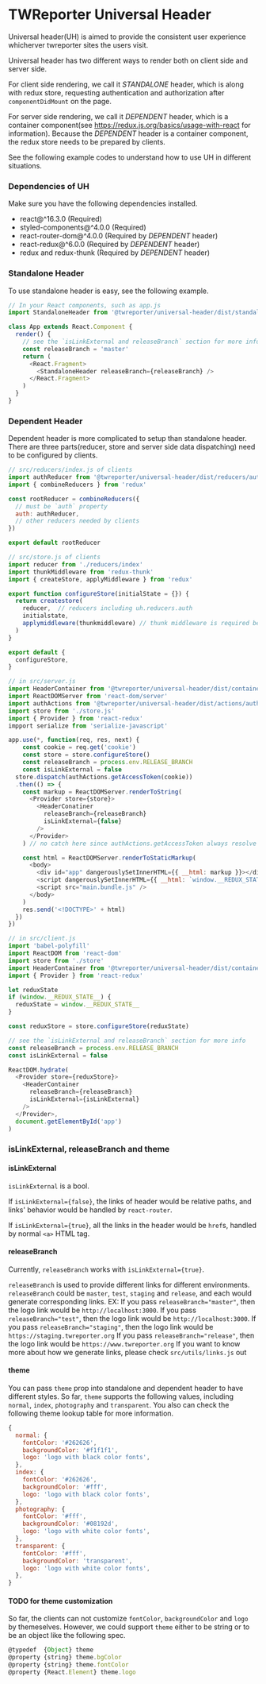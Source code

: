 # TWReporter Universal Header

Universal header(UH) is aimed to provide the consistent user experience
whicherver twreporter sites the users visit.

Universal header has two different ways to render both on client side
and server side.

For client side rendering, we call it _STANDALONE_ header, which is
along with redux store, requesting authentication and authorization after
`componentDidMount` on the page.

For server side rendering, we call it _DEPENDENT_ header, which is a
container component(see https://redux.js.org/basics/usage-with-react for information).
Because the _DEPENDENT_ header is a container component, the redux store
needs to be prepared by clients.

See the following example codes to understand how to use UH in different
situations.

### Dependencies of UH

Make sure you have the following dependencies installed.

- react@^16.3.0 (Required)
- styled-components@^4.0.0 (Required)
- react-router-dom@^4.0.0 (Required by _DEPENDENT_ header)
- react-redux@^6.0.0 (Required by _DEPENDENT_ header)
- redux and redux-thunk (Required by _DEPENDENT_ header)

### Standalone Header

To use standalone header is easy, see the following example.

```javascript
// In your React components, such as app.js
import StandaloneHeader from '@twreporter/universal-header/dist/standalone-header'

class App extends React.Component {
  render() {
    // see the `isLinkExternal and releaseBranch` section for more info
    const releaseBranch = 'master'
    return (
      <React.Fragment>
        <StandaloneHeader releaseBranch={releaseBranch} />
      </React.Fragment>
    )
  }
}
```

### Dependent Header

Dependent header is more complicated to setup than standalone header.
There are three parts(reducer, store and server side data dispatching)
need to be configured by clients.

```javascript
// src/reducers/index.js of clients
import authReducer from '@twreporter/universal-header/dist/reducers/auth'
import { combineReducers } from 'redux'

const rootReducer = combineReducers({
  // must be `auth` property
  auth: authReducer,
  // other reducers needed by clients
})

export default rootReducer

// src/store.js of clients
import reducer from './reducers/index'
import thunkMiddleware from 'redux-thunk'
import { createStore, applyMiddleware } from 'redux'

export function configureStore(initialState = {}) {
  return createstore(
    reducer,  // reducers including uh.reducers.auth
    initialstate,
    applymiddleware(thunkmiddleware) // thunk middleware is required because of uh.actions.auth
  )
}

export default {
  configureStore,
}
```

```javascript
// in src/server.js
import HeaderContainer from '@twreporter/universal-header/dist/containers/header'
import ReactDOMServer from 'react-dom/server'
import authActions from '@twreporter/universal-header/dist/actions/auth'
import store from './store.js'
import { Provider } from 'react-redux'
impport serialize from 'serialize-javascript'

app.use(*, function(req, res, next) {
	const cookie = req.get('cookie')
	const store = store.configureStore()
	const releaseBranch = process.env.RELEASE_BRANCH
	const isLinkExternal = false
  store.dispatch(authActions.getAccessToken(cookie))
  .then(() => {
    const markup = ReactDOMServer.renderToString(
      <Provider store={store}>
        <HeaderConatiner
          releaseBranch={releaseBranch}
          isLinkExternal={false}
        />
      </Provider>
    ) // no catch here since authActions.getAccessToken always resolve the promise

    const html = ReactDOMServer.renderToStaticMarkup(
      <body>
        <div id="app" dangerouslySetInnerHTML={{ __html: markup }}></div>
        <script dangerouslySetInnerHTML={{ __html: `window.__REDUX_STATE__=${serialize(store.getState())};` }} charSet="UTF-8"/>
        <script src="main.bundle.js" />
      </body>
    )
    res.send('<!DOCTYPE>' + html)
  })
})
```

```javascript
// in src/client.js
import 'babel-polyfill'
import ReactDOM from 'react-dom'
import store from './store'
import HeaderContainer from '@twreporter/universal-header/dist/containers/header'
import { Provider } from 'react-redux'

let reduxState
if (window.__REDUX_STATE__) {
  reduxState = window.__REDUX_STATE__
}

const reduxStore = store.configureStore(reduxState)

// see the `isLinkExternal and releaseBranch` section for more info
const releaseBranch = process.env.RELEASE_BRANCH
const isLinkExternal = false

ReactDOM.hydrate(
  <Provider store={reduxStore}>
    <HeaderContainer
      releaseBranch={releaseBranch}
      isLinkExternal={isLinkExternal}
    />
  </Provider>,
  document.getElementById('app')
)
```

### isLinkExternal, releaseBranch and theme

#### isLinkExternal

`isLinkExternal` is a bool.

If `isLinkExternal={false}`, the links of header would be relative paths, and
links' behavior would be handled by `react-router`.

If `isLinkExternal={true}`, all the links in the header would be `href`s,
handled by normal `<a>` HTML tag.

#### releaseBranch

Currently, `releaseBranch` works with `isLinkExternal={true}`.

`releaseBranch` is used to provide different links for different environments.
`releaseBranch` could be `master`, `test`, `staging` and `release`,
and each would generate corresponding links.
EX:
If you pass `releaseBranch="master"`, then the logo link would be `http://localhost:3000`.
If you pass `releaseBranch="test"`, then the logo link would be `http://localhost:3000`.
If you pass `releaseBranch="staging"`, then the logo link would be `https://staging.twreporter.org`
If you pass `releaseBranch="release"`, then the logo link would be `https://www.twreporter.org`
If you want to know more about how we generate links, please check `src/utils/links.js` out

#### theme

You can pass `theme` prop into standalone and dependent header to have different styles.
So far, `theme` supports the following values, including `normal`, `index`, `photography` and `transparent`.
You also can check the following theme lookup table for more information.

```javascript
{
  normal: {
    fontColor: '#262626',
    backgroundColor: '#f1f1f1',
    logo: 'logo with black color fonts',
  },
  index: {
    fontColor: '#262626',
    backgroundColor: '#fff',
    logo: 'logo with black color fonts',
  },
  photography: {
    fontColor: '#fff',
    backgroundColor: '#08192d',
    logo: 'logo with white color fonts',
  },
  transparent: {
    fontColor: '#fff',
    backgroundColor: 'transparent',
    logo: 'logo with white color fonts',
  },
}
```

#### TODO for theme customization

So far, the clients can not customize `fontColor`, `backgroundColor` and `logo` by themeselves.
However, we could support `theme` either to be string or to be an object like the following spec.

```javascript
@typedef  {Object} theme
@property {string} theme.bgColor
@property {string} theme.fontColor
@property {React.Element} theme.logo
```
